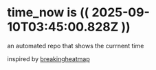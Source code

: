 # time_now is (( 2025-09-10T03:45:00.828Z ))

an automated repo that shows the currnent time

inspired by [breakingheatmap](https://github.com/breakingheatmap/breakingheatmap)